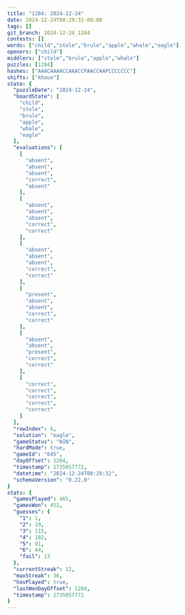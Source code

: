 ```yaml
---
title: "1284: 2024-12-24"
date: 2024-12-24T08:29:32-08:00
tags: []
git_branch: 2024-12-24_1284
contests: []
words: ["child","stole","brule","apple","whale","eagle"]
openers: ["child"]
middlers: ["stole","brule","apple","whale"]
puzzles: [1284]
hashes: ["AAACAAAACCAAACCPAACCAAPCCCCCCC"]
shifts: ["khouo"]
state: {
  "puzzleDate": "2024-12-24",
  "boardState": [
    "child",
    "stole",
    "brule",
    "apple",
    "whale",
    "eagle"
  ],
  "evaluations": [
    [
      "absent",
      "absent",
      "absent",
      "correct",
      "absent"
    ],
    [
      "absent",
      "absent",
      "absent",
      "correct",
      "correct"
    ],
    [
      "absent",
      "absent",
      "absent",
      "correct",
      "correct"
    ],
    [
      "present",
      "absent",
      "absent",
      "correct",
      "correct"
    ],
    [
      "absent",
      "absent",
      "present",
      "correct",
      "correct"
    ],
    [
      "correct",
      "correct",
      "correct",
      "correct",
      "correct"
    ]
  ],
  "rowIndex": 6,
  "solution": "eagle",
  "gameStatus": "WIN",
  "hardMode": true,
  "gameId": "645",
  "dayOffset": 1284,
  "timestamp": 1735057772,
  "datetime": "2024-12-24T08:29:32",
  "schemaVersion": "0.22.0"
}
stats: {
  "gamesPlayed": 465,
  "gamesWon": 452,
  "guesses": {
    "1": 1,
    "2": 19,
    "3": 115,
    "4": 182,
    "5": 91,
    "6": 44,
    "fail": 13
  },
  "currentStreak": 12,
  "maxStreak": 36,
  "hasPlayed": true,
  "lastWonDayOffset": 1284,
  "timestamp": 1735057772
}
---
```

<!-- more -->
